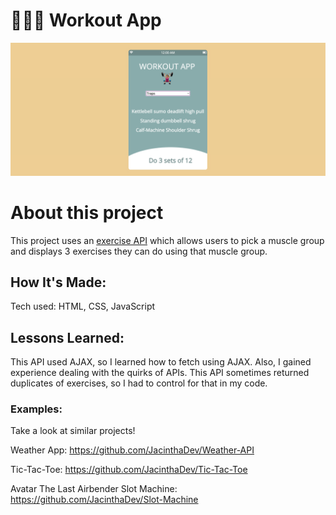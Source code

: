 # 🏋🏽‍♀️ Workout App

<img width="1421" alt="workout app" src="/img/workout app.png">

# About this project
This project uses an [exercise API](https://api-ninjas.com/api/exercises) which allows users to pick a muscle group and displays 3 exercises they can do using that muscle group.

## How It's Made:
Tech used: HTML, CSS, JavaScript


## Lessons Learned:
This API used AJAX, so I learned how to fetch using AJAX. Also, I gained experience dealing with the quirks of APIs. This API sometimes returned duplicates of exercises, so I had to control for that in my code.

### Examples:
Take a look at similar projects!

Weather App: https://github.com/JacinthaDev/Weather-API

Tic-Tac-Toe: https://github.com/JacinthaDev/Tic-Tac-Toe

Avatar The Last Airbender Slot Machine: https://github.com/JacinthaDev/Slot-Machine

